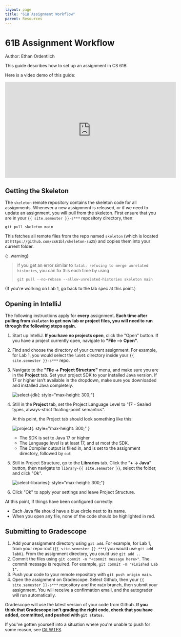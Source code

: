 ```yaml
---
layout: page
title: "61B Assignment Workflow"
parent: Resources
---
```


# 61B Assignment Workflow

Author: Ethan Ordentlich

This guide describes how to set up an assignment in CS 61B.

Here is a video demo of this guide:

<iframe width="560" height="315" src="https://www.youtube.com/embed/tABtNcN5y0A?si=h46RTr6yVPbLnB59" title="YouTube video player" frameborder="0" allow="accelerometer; autoplay; clipboard-write; encrypted-media; gyroscope; picture-in-picture; web-share" referrerpolicy="strict-origin-when-cross-origin" allowfullscreen></iframe>


## Getting the Skeleton

The `skeleton` remote repository contains the skeleton code for all assignments. Whenever a new assignment is released, or if we need to update an assignment, you will pull from the skeleton. First ensure that you are in your `{{ site.semester }}-s***` repository directory, then:

```shell
git pull skeleton main
```

This fetches all remote files from the repo named `skeleton` (which is located at `https://github.com/cs61bl/skeleton-su25`) and copies them into your current folder.

{: .warning}
> If you get an error similar to `fatal: refusing to merge unrelated histories`,
> you can fix this each time by using
> 
> ```shell
> git pull --no-rebase --allow-unrelated-histories skeleton main
> ```

(If you're working on Lab 1, go back to the lab spec at this point.)


## Opening in IntelliJ

The following instructions apply for **every** assignment. **Each time after pulling from `skeleton` to get new lab or project files, you will need to run through the following steps again.**

1. Start up IntelliJ. **If you have no projects open**, click the "Open" button. If you have a project currently open, navigate to **"File --> Open"**.

2. Find and choose the directory of your current assignment. For example, for Lab 1, you would select the `lab01` directory inside your `{{ site.semester }}-s***` repo.

3. Navigate to the **"File -> Project Structure"** menu, and make sure you are in the **Project** tab. Set your project SDK to your installed Java version. If 17 or higher isn't available in the dropdown, make sure you downloaded and installed Java completely.

   ![select-jdk](../assignment-workflow-img/select_jdk.png){: style="max-height: 300;"}

4. Still in the **Project** tab, set the Project Language Level to "17 - Sealed types, always-strict floating-point semantics".

   At this point, the Project tab should look something like this:

   ![project](../assignment-workflow-img/project_structure_settings.png){: style="max-height: 300;" }

   - The SDK is set to Java 17 or higher
   - The Language level is at least 17, and at most the SDK.
   - The Compiler output is filled in, and is set to the assignment directory, followed by `out`

5. Still in Project Structure, go to the **Libraries** tab. Click the "**+ -> Java**" button, then navigate to `library-{{ site.semester }}`, select the folder, and click "Ok".

   ![select-libraries](../assignment-workflow-img/lab01-librarysu25.png){: style="max-height: 300;"}

6. Click "Ok" to apply your settings and leave Project Structure.

At this point, if things have been configured correctly:

- Each Java file should have a blue circle next to its name.
- When you open any file, none of the code should be highlighted in red.


## Submitting to Gradescope

1.  Add your assignment directory using `git add`. For example, for Lab 1, from your repo root (`{{ site.semester }}-***`) you would use `git add lab01`. From the assignment directory, you could use `git add .`.
2.  Commit the files using `git commit -m "<commit message here>"`. The commit message is required. For example, `git commit -m "Finished Lab 1"`.
3.  Push your code to your remote repository with `git push origin main`.
1.  Open the assignment on Gradescope. Select Github, then your `{{ site.semester }}-s***` repository and the `main` branch, then submit your assignment. You will receive a confirmation email, and the autograder will run automatically.

Gradescope will use the latest version of your code from Github. **If you think that Gradescope isn't grading the right code, check that you have added, committed, and pushed with `git status`.**

If you've gotten yourself into a situation where you're unable to push for some reason, see [Git WTFS](../../troubleshooting/git-wtfs).